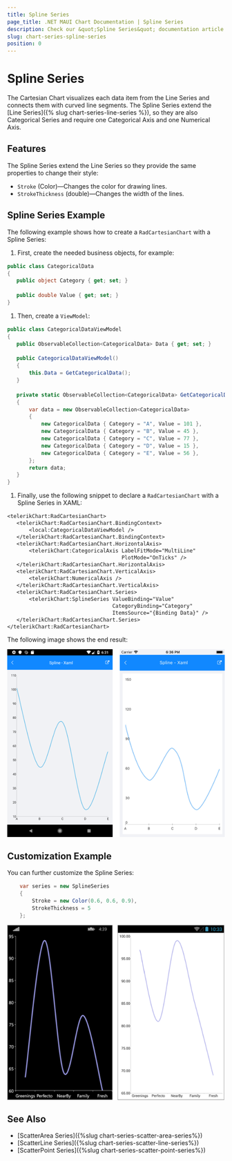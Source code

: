 ```yaml
---
title: Spline Series
page_title: .NET MAUI Chart Documentation | Spline Series
description: Check our &quot;Spline Series&quot; documentation article for Telerik Chart for .NET MAUI
slug: chart-series-spline-series
position: 0
---
```


# Spline Series

The Cartesian Chart visualizes each data item from the Line Series and connects them with curved line segments. The Spline Series extend the [Line Series]({% slug chart-series-line-series %}), so they are also Categorical Series and require one Categorical Axis and one Numerical Axis.

## Features

The Spline Series extend the Line Series so they provide the same properties to change their style:

- `Stroke` (Color)&mdash;Changes the color for drawing lines.
- `StrokeThickness` (double)&mdash;Changes the width of the lines.

## Spline Series Example

The following example shows how to create a `RadCartesianChart` with a Spline Series:

1. First, create the needed business objects, for example:

 ```C#
public class CategoricalData
{
    public object Category { get; set; }

    public double Value { get; set; }
}
 ```

1. Then, create a `ViewModel`:

 ```C#
public class CategoricalDataViewModel
{
    public ObservableCollection<CategoricalData> Data { get; set; }

    public CategoricalDataViewModel()
    {
        this.Data = GetCategoricalData();
    }

    private static ObservableCollection<CategoricalData> GetCategoricalData()
    {
        var data = new ObservableCollection<CategoricalData>
        {
            new CategoricalData { Category = "A", Value = 101 },
            new CategoricalData { Category = "B", Value = 45 },
            new CategoricalData { Category = "C", Value = 77 },
            new CategoricalData { Category = "D", Value = 15 },
            new CategoricalData { Category = "E", Value = 56 },
        };
        return data;
    }
}
 ```

1. Finally, use the following snippet to declare a `RadCartesianChart` with a Spline Series in XAML:

 ```XAML
<telerikChart:RadCartesianChart>
    <telerikChart:RadCartesianChart.BindingContext>
        <local:CategoricalDataViewModel />
    </telerikChart:RadCartesianChart.BindingContext>
    <telerikChart:RadCartesianChart.HorizontalAxis>
        <telerikChart:CategoricalAxis LabelFitMode="MultiLine"
                                      PlotMode="OnTicks" />
    </telerikChart:RadCartesianChart.HorizontalAxis>
    <telerikChart:RadCartesianChart.VerticalAxis>
        <telerikChart:NumericalAxis />
    </telerikChart:RadCartesianChart.VerticalAxis>
    <telerikChart:RadCartesianChart.Series>
        <telerikChart:SplineSeries ValueBinding="Value"
                                   CategoryBinding="Category"
                                   ItemsSource="{Binding Data}" />
    </telerikChart:RadCartesianChart.Series>
</telerikChart:RadCartesianChart>
 ```


The following image shows the end result:

![Basic SplineSeries](images/cartesian-spline-series-basic-example.png)

## Customization Example

You can further customize the Spline Series:

```C#
	var series = new SplineSeries
	{
		Stroke = new Color(0.6, 0.6, 0.9),
		StrokeThickness = 5
	};
```

![Customized SplineSeries](images/cartesian-spline-series-customization-example.png)

## See Also

- [ScatterArea Series]({%slug chart-series-scatter-area-series%})
- [ScatterLine Series]({%slug chart-series-scatter-line-series%})
- [ScatterPoint Series]({%slug chart-series-scatter-point-series%})
